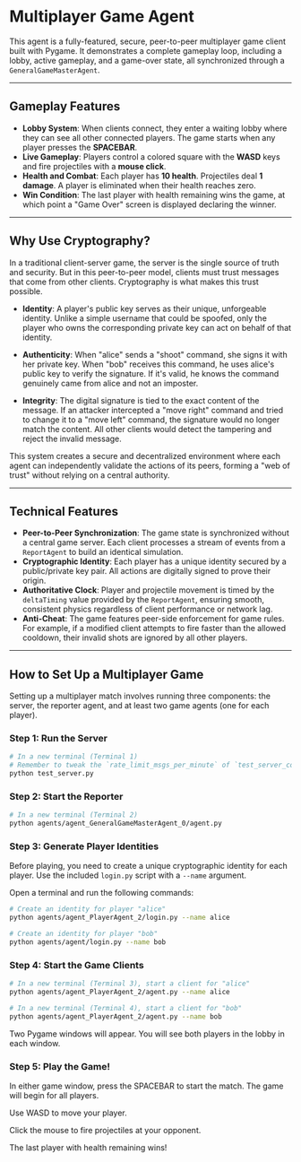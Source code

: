 # Multiplayer Game Agent

This agent is a fully-featured, secure, peer-to-peer multiplayer game client built with Pygame. It demonstrates a complete gameplay loop, including a lobby, active gameplay, and a game-over state, all synchronized through a `GeneralGameMasterAgent`.

---

## Gameplay Features

* **Lobby System**: When clients connect, they enter a waiting lobby where they can see all other connected players. The game starts when any player presses the **SPACEBAR**.
* **Live Gameplay**: Players control a colored square with the **WASD** keys and fire projectiles with a **mouse click**.
* **Health and Combat**: Each player has **10 health**. Projectiles deal **1 damage**. A player is eliminated when their health reaches zero.
* **Win Condition**: The last player with health remaining wins the game, at which point a "Game Over" screen is displayed declaring the winner.

---

## Why Use Cryptography?

In a traditional client-server game, the server is the single source of truth and security. But in this peer-to-peer model, clients must trust messages that come from other clients. Cryptography is what makes this trust possible.

* **Identity**: A player's public key serves as their unique, unforgeable identity. Unlike a simple username that could be spoofed, only the player who owns the corresponding private key can act on behalf of that identity.

* **Authenticity**: When "alice" sends a "shoot" command, she signs it with her private key. When "bob" receives this command, he uses alice's public key to verify the signature. If it's valid, he knows the command genuinely came from alice and not an imposter.

* **Integrity**: The digital signature is tied to the exact content of the message. If an attacker intercepted a "move right" command and tried to change it to a "move left" command, the signature would no longer match the content. All other clients would detect the tampering and reject the invalid message. 

This system creates a secure and decentralized environment where each agent can independently validate the actions of its peers, forming a "web of trust" without relying on a central authority.

---

## Technical Features

* **Peer-to-Peer Synchronization**: The game state is synchronized without a central game server. Each client processes a stream of events from a `ReportAgent` to build an identical simulation.
* **Cryptographic Identity**: Each player has a unique identity secured by a public/private key pair. All actions are digitally signed to prove their origin.
* **Authoritative Clock**: Player and projectile movement is timed by the `deltaTiming` value provided by the `ReportAgent`, ensuring smooth, consistent physics regardless of client performance or network lag.
* **Anti-Cheat**: The game features peer-side enforcement for game rules. For example, if a modified client attempts to fire faster than the allowed cooldown, their invalid shots are ignored by all other players.

---

## How to Set Up a Multiplayer Game

Setting up a multiplayer match involves running three components: the server, the reporter agent, and at least two game agents (one for each player).

### Step 1: Run the Server

```bash
# In a new terminal (Terminal 1)
# Remember to tweak the `rate_limit_msgs_per_minute` of `test_server_config.json` to 36000
python test_server.py
```

### Step 2: Start the Reporter

```bash
# In a new terminal (Terminal 2)
python agents/agent_GeneralGameMasterAgent_0/agent.py
```

### Step 3: Generate Player Identities

Before playing, you need to create a unique cryptographic identity for each player. Use the included `login.py` script with a `--name` argument.

Open a terminal and run the following commands:

```bash
# Create an identity for player "alice"
python agents/agent_PlayerAgent_2/login.py --name alice

# Create an identity for player "bob"
python agents/agent/login.py --name bob
```

### Step 4: Start the Game Clients

```bash
# In a new terminal (Terminal 3), start a client for "alice"
python agents/agent_PlayerAgent_2/agent.py --name alice

# In a new terminal (Terminal 4), start a client for "bob"
python agents/agent_PlayerAgent_2/agent.py --name bob
```

Two Pygame windows will appear. You will see both players in the lobby in each window.

### Step 5: Play the Game!

In either game window, press the SPACEBAR to start the match. The game will begin for all players.

Use WASD to move your player.

Click the mouse to fire projectiles at your opponent.

The last player with health remaining wins!